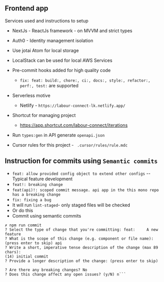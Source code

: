 ## Frontend app

Services used and instructions to setup

- NextJs - ReactJs framework - on MVVM and strict types
- Auth0 - Identity management isolation
- Use jotai Atom for local storage
- LocalStack can be used for local AWS Services
- Pre-commit hooks added for high quality code
  - `fix: feat: build:, chore:, ci:, docs:, style:, refactor:, perf:, test:` are supported
- Serverless motive

  - Netlify - `https://labour-connect-lk.netlify.app/`

- Shortcut for managing project

  - https://app.shortcut.com/labour-connect/iterations

- Run `types:gen` in API generate `openapi.json`
- Cursor rules for this project - ` .cursor/rules/rule.mdc`

## Instruction for commits using `Semantic commits`

- `feat: allow provided config object to extend other configs` -- Typical feature development
- `feat!: breaking change`
- `feat(api)!: scoped commit message. api app in the this mono repo has a breaking change`
- `fix: fixing a bug`
- It will run `lint-staged`- only staged files will be checked
- Or do this
- Commit using semantic commits

````
✗ npm run commit
? Select the type of change that you're committing: feat:     A new feature
? What is the scope of this change (e.g. component or file name): (press enter to skip) api
? Write a short, imperative tense description of the change (max 89 chars):
(14) initial commit
? Provide a longer description of the change: (press enter to skip)

? Are there any breaking changes? No
? Does this change affect any open issues? (y/N) n```

````
